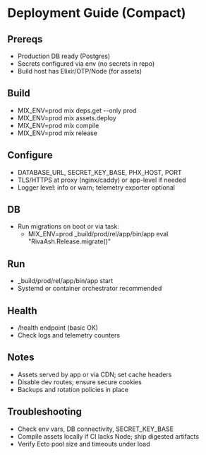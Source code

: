# Deployment Guide (Compact)

## Prereqs
- Production DB ready (Postgres)
- Secrets configured via env (no secrets in repo)
- Build host has Elixir/OTP/Node (for assets)

## Build
- MIX_ENV=prod mix deps.get --only prod
- MIX_ENV=prod mix assets.deploy
- MIX_ENV=prod mix compile
- MIX_ENV=prod mix release

## Configure
- DATABASE_URL, SECRET_KEY_BASE, PHX_HOST, PORT
- TLS/HTTPS at proxy (nginx/caddy) or app-level if needed
- Logger level: info or warn; telemetry exporter optional

## DB
- Run migrations on boot or via task:
  - MIX_ENV=prod _build/prod/rel/app/bin/app eval "RivaAsh.Release.migrate()"

## Run
- _build/prod/rel/app/bin/app start
- Systemd or container orchestrator recommended

## Health
- /health endpoint (basic OK)
- Check logs and telemetry counters

## Notes
- Assets served by app or via CDN; set cache headers
- Disable dev routes; ensure secure cookies
- Backups and rotation policies in place

## Troubleshooting
- Check env vars, DB connectivity, SECRET_KEY_BASE
- Compile assets locally if CI lacks Node; ship digested artifacts
- Verify Ecto pool size and timeouts under load

